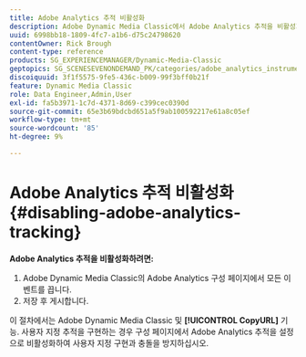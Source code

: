```yaml
---
title: Adobe Analytics 추적 비활성화
description: Adobe Dynamic Media Classic에서 Adobe Analytics 추적을 비활성화하는 방법에 대해 알아봅니다.
uuid: 6998bb18-1809-4fc7-a1b6-d75c24798620
contentOwner: Rick Brough
content-type: reference
products: SG_EXPERIENCEMANAGER/Dynamic-Media-Classic
geptopics: SG_SCENESEVENONDEMAND_PK/categories/adobe_analytics_instrumentation_kit
discoiquuid: 3f1f5575-9fe5-436c-b009-99f3bff0b21f
feature: Dynamic Media Classic
role: Data Engineer,Admin,User
exl-id: fa5b3971-1c7d-4371-8d69-c399cec0390d
source-git-commit: 65e3b69bdcbd651a5f9ab100592217e61a8c05ef
workflow-type: tm+mt
source-wordcount: '85'
ht-degree: 9%

---
```


# Adobe Analytics 추적 비활성화{#disabling-adobe-analytics-tracking}

**Adobe Analytics 추적을 비활성화하려면:**

1. Adobe Dynamic Media Classic의 Adobe Analytics 구성 페이지에서 모든 이벤트를 끕니다.
1. 저장 후 게시합니다.

이 절차에서는 Adobe Dynamic Media Classic 및 **[!UICONTROL CopyURL]** 기능. 사용자 지정 추적을 구현하는 경우 구성 페이지에서 Adobe Analytics 추적을 설정으로 비활성화하여 사용자 지정 구현과 충돌을 방지하십시오.

